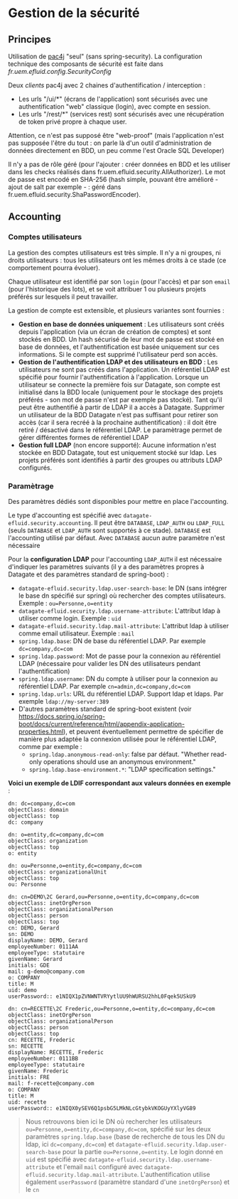# Gestion de la sécurité

## Principes
Utilisation de [pac4j](http://www.pac4j.org/) "seul" (sans spring-security). La configuration technique des composants de sécurité est faite dans *fr.uem.efluid.config.SecurityConfig*

Deux *clients* pac4j avec 2 chaines d'authentification / interception :
* Les urls "/ui/*" (écrans de l'application) sont sécurisés avec une authentification "web" classique (login), avec compte en session.
* Les urls "/rest/*" (services rest) sont sécurisés avec une récupération de token privé propre à chaque user.

Attention, ce n'est pas supposé être "web-proof" (mais l'application n'est pas supposée l'être du tout : on parle là d'un outil d'administration de données directement en BDD, un peu comme l'est Oracle SQL Developer)

Il n'y a pas de rôle géré (pour l'ajouter : créer données en BDD et les utiliser dans les checks réalisés dans fr.uem.efluid.security.AllAuthorizer). Le mot de passe est encodé en SHA-256 (hash simple, pouvant être amélioré - ajout de salt par exemple - : géré dans fr.uem.efluid.security.ShaPasswordEncoder).

## Accounting 

### Comptes utilisateurs

La gestion des comptes utilisateurs est très simple. Il n'y a ni groupes, ni droits utilisateurs : tous les utilisateurs ont les mêmes droits à ce stade (ce comportement pourra évoluer).

Chaque utilisateur est identifié par son `login` (pour l'accès) et par son `email` (pour l'historique des lots), et se voit attribuer 1 ou plusieurs projets préférés sur lesquels il peut travailler.

La gestion de compte est extensible, et plusieurs variantes sont fournies : 
* **Gestion en base de données uniquement** : Les utilisateurs sont créés depuis l'application (via un écran de création de comptes) et sont stockés en BDD. Un hash sécurisé de leur mot de passe est stocké en base de données, et l'authentification est basée uniquement sur ces informations. Si le compte est supprimé l'utilisateur perd son accès.
* **Gestion de l'authentification LDAP et des utilisateurs en BDD** : Les utilisateurs ne sont pas créés dans l'application. Un référentiel LDAP est spécifié pour fournir l'authentification à l'application. Lorsque un utilisateur se connecte la première fois sur Datagate, son compte est initialisé dans la BDD locale (uniquement pour le stockage des projets préférés - son mot de passe n'est par exemple pas stocké). Tant qu'il peut être authentifié à partir de LDAP il a accès à Datagate. Supprimer un utilisateur de la BDD Datagate n'est pas suffisant pour retirer son accès (car il sera recréé à la prochaine authentification) : il doit être retiré / désactivé dans le référentiel LDAP. Le paramètrage permet de gérer différentes formes de référentiel LDAP
* **Gestion full LDAP** (non encore supporté): Aucune information n'est stockée en BDD Datagate, tout est uniquement stocké sur ldap. Les projets préférés sont identifiés à partir des groupes ou attributs LDAP configurés. 

### Paramètrage

Des paramètres dédiés sont disponibles pour mettre en place l'accounting.

Le type d'accounting est spécifié avec `datagate-efluid.security.accounting`. Il peut être `DATABASE`, `LDAP_AUTH` ou `LDAP_FULL` (seuls `DATABASE` et `LDAP_AUTH` sont supportés à ce stade). `DATABASE` est l'accounting utilisé par défaut. Avec `DATABASE` aucun autre paramètre n'est nécessaire

Pour la **configuration LDAP** pour l'accounting `LDAP_AUTH` il est nécessaire d'indiquer les paramètres suivants (il y a des paramètres propres à Datagate et des paramètres standard de spring-boot) :
* `datagate-efluid.security.ldap.user-search-base`: le DN (sans intégrer le base dn spécifié sur spring) où rechercher des comptes utilisateurs. Exemple : `ou=Personne,o=entity`
* `datagate-efluid.security.ldap.username-attribute`: L'attribut ldap à utiliser comme login. Exemple : `uid`
* `datagate-efluid.security.ldap.mail-attribute`: L'attribut ldap à utiliser comme email utilisateur. Exemple : `mail`
* `spring.ldap.base`: DN de base du référentiel LDAP. Par exemple `dc=company,dc=com`
* `spring.ldap.password`: Mot de passe pour la connexion au référentiel LDAP (nécessaire pour valider les DN des utilisateurs pendant l'authentification)
* `spring.ldap.username`: DN du compte à utiliser pour la connexion au référentiel LDAP. Par exemple `cn=admin,dc=company,dc=com`
* `spring.ldap.urls`: URL du référentiel LDAP. Support ldap et ldaps. Par exemple `ldap://my-server:389`
* D'autres paramètres standard de spring-boot existent (voir https://docs.spring.io/spring-boot/docs/current/reference/html/appendix-application-properties.html), et peuvent éventuellement permettre de spécifier de manière plus adaptée la connexion utilisée pour le référentiel LDAP, comme par exemple : 
   * `spring.ldap.anonymous-read-only`: false par défaut. "Whether read-only operations should use an anonymous environment."
   * `spring.ldap.base-environment.*`: "LDAP specification settings."

**Voici un exemple de LDIF correspondant aux valeurs données en exemple** :
```
dn: dc=company,dc=com
objectClass: domain
objectClass: top
dc: company

dn: o=entity,dc=company,dc=com
objectClass: organization
objectClass: top
o: entity

dn: ou=Personne,o=entity,dc=company,dc=com
objectClass: organizationalUnit
objectClass: top
ou: Personne

dn: cn=DEMO\2C Gerard,ou=Personne,o=entity,dc=company,dc=com
objectClass: inetOrgPerson
objectClass: organizationalPerson
objectClass: person
objectClass: top
cn: DEMO, Gerard
sn: DEMO
displayName: DEMO, Gerard
employeeNumber: 0111AA
employeeType: statutaire
givenName: Gerard
initials: GDE
mail: g-demo@company.com
o: COMPANY
title: M
uid: demo
userPassword:: e1NIQX1pZVNWNTVRYytlUU9hWURSU2hhL0Fqek5USkU9

dn: cn=RECETTE\2C Frederic,ou=Personne,o=entity,dc=company,dc=com
objectClass: inetOrgPerson
objectClass: organizationalPerson
objectClass: person
objectClass: top
cn: RECETTE, Frederic
sn: RECETTE
displayName: RECETTE, Frederic
employeeNumber: 0111BB
employeeType: statutaire
givenName: Frederic
initials: FRE
mail: f-recette@company.com
o: COMPANY
title: M
uid: recette
userPassword:: e1NIQX0ySEV6Q1psbG5LMkNLcGtybkVKOGUyYXlyVG89
```

> Nous retrouvons bien ici le DN où rechercher les utilisateurs `ou=Personne,o=entity,dc=company,dc=com`, spécifié sur les deux paramètres `spring.ldap.base` (base de recherche de tous les DN du ldap, ici `dc=company,dc=com`) et `datagate-efluid.security.ldap.user-search-base` pour la partie `ou=Personne,o=entity`. Le login donné en `uid` est spécifié avec `datagate-efluid.security.ldap.username-attribute` et l'email `mail` configuré avec `datagate-efluid.security.ldap.mail-attribute`. L'authentification utilise également `userPassword` (paramètre standard d'une `inetOrgPerson`) et le `cn`